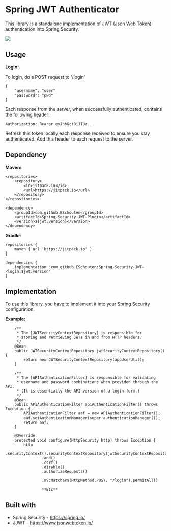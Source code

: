 # Spring JWT Authenticator
This library is a standalone implementation of JWT (Json Web Token) authentication into Spring Security.

[![](https://jitpack.io/v/ESchouten/Spring-Security-JWT-Plugin.svg)](https://jitpack.io/#ESchouten/Spring-Security-JWT-Plugin)
## Usage
**Login:**

To login, do a POST request to '/login'
```
{
    "username": "user"
    "password": "pwd"
}
```
Each response from the server, when successfully authenticated, contains the following header:
```
Authorization: Bearer eyJhbGciOiJIUz...
```
Refresh this token locally each response received to ensure you stay authenticated.
Add this header to each request to the server.
## Dependency
**Maven:**
```
<repositories>
    <repository>
    	<id>jitpack.io</id>
    	<url>https://jitpack.io</url>
	</repository>
</repositories>

<dependency>
    <groupId>com.github.ESchouten</groupId>
    <artifactId>Spring-Security-JWT-Plugin</artifactId>
    <version>${jwt.version}</version>
</dependency>
```
**Gradle:**
```
repositories {
	maven { url 'https://jitpack.io' }
}

dependencies {
	implementation 'com.github.ESchouten:Spring-Security-JWT-Plugin:$jwt.version'
}
```
## Implementation
To use this library, you have to implement it into your Spring Security configuration.

**Example:**
```
    /**
     * The [JWTSecurityContextRepository] is responsible for
     * storing and retrieving JWTs in and from HTTP headers.
     */
    @Bean
    public JWTSecurityContextRepository jwtSecurityContextRepository() {
        return new JWTSecurityContextRepository(appUserUtil);
    }

    /**
     * The [APIAuthenticationFilter] is responsible for validating
     * username and password combinations when provided through the API.
     * (It is essentially the API version of a login form.)
     */
    @Bean
    public APIAuthenticationFilter apiAuthenticationFilter() throws Exception {
        APIAuthenticationFilter aaf = new APIAuthenticationFilter();
        aaf.setAuthenticationManager(super.authenticationManager());
        return aaf;
    }

    @Override
    protected void configure(HttpSecurity http) throws Exception {
        http
                .securityContext().securityContextRepository(jwtSecurityContextRepository())
                .and()
                .csrf()
                .disable()
                .authorizeRequests()

                .mvcMatchers(HttpMethod.POST, "/login").permitAll()
                
                **Etc**
```
## Built with
* Spring Security - https://spring.io/
* JJWT - https://www.jsonwebtoken.io/

